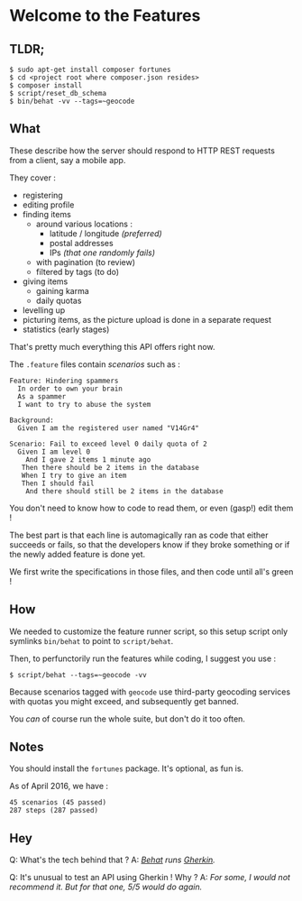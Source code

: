 Welcome to the Features
=======================

TLDR;
-----

```
$ sudo apt-get install composer fortunes
$ cd <project root where composer.json resides>
$ composer install
$ script/reset_db_schema
$ bin/behat -vv --tags=~geocode
```


What
----

These describe how the server should respond to HTTP REST requests from a
client, say a mobile app.

They cover :
- registering
- editing profile
- finding items
  - around various locations :
      - latitude / longitude _(preferred)_
      - postal addresses
      - IPs _(that one randomly fails)_
  - with pagination (to review)
  - filtered by tags (to do)
- giving items
  - gaining karma
  - daily quotas
- levelling up
- picturing items, as the picture upload is done in a separate request
- statistics (early stages)

That's pretty much everything this API offers right now.


The `.feature` files contain _scenarios_ such as :

``` gherkin
Feature: Hindering spammers
  In order to own your brain
  As a spammer
  I want to try to abuse the system

Background:
  Given I am the registered user named "V14Gr4"

Scenario: Fail to exceed level 0 daily quota of 2
  Given I am level 0
    And I gave 2 items 1 minute ago
   Then there should be 2 items in the database
   When I try to give an item
   Then I should fail
    And there should still be 2 items in the database
```

You don't need to know how to code to read them, or even (gasp!) edit them !

The best part is that each line is automagically ran as code that either
succeeds or fails, so that the developers know if they broke something
or if the newly added feature is done yet.

We first write the specifications in those files, and then code until all's green !


How
---

We needed to customize the feature runner script, so this setup script only
symlinks `bin/behat` to point to `script/behat`.

Then, to perfunctorily run the features while coding, I suggest you use :

```
$ script/behat --tags=~geocode -vv
```

Because scenarios tagged with `geocode` use third-party geocoding services with
quotas you might exceed, and subsequently get banned.

You *can* of course run the whole suite, but don't do it too often.


Notes
-----

You should install the `fortunes` package. It's optional, as fun is.

As of April 2016, we have :

    45 scenarios (45 passed)
    287 steps (287 passed)


Hey
---

Q: What's the tech behind that ?
A: _[Behat](http://docs.behat.org) runs [Gherkin](http://docs.behat.org/en/v3.0/guides/1.gherkin.html)._

Q: It's unusual to test an API using Gherkin ! Why ?
A: _For some, I would not recommend it. But for that one, 5/5 would do again._
